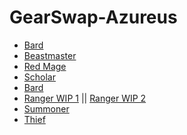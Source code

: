 # GearSwap-Azureus
- <a href="https://github.com/Voliathon/GearSwap-Azureus/blob/master/brd.lua">Bard</a>
- <a href="https://github.com/Voliathon/GearSwap-Azureus/blob/master/bst.lua">Beastmaster</a>
- <a href="https://github.com/Voliathon/GearSwap-Azureus/blob/master/rdm.lua">Red Mage</a>
- <a href="https://github.com/Voliathon/GearSwap-Azureus/blob/master/sch.lua">Scholar</a>
- <a href="https://github.com/Voliathon/GearSwap-Azureus/blob/master/brd.lua">Bard</a>
- <a href="https://github.com/Voliathon/GearSwap-Azureus/blob/master/rng-wip1.lua">Ranger WIP 1</a> || <a href="https://github.com/Voliathon/GearSwap-Azureus/blob/master/rng-wip2.lua">Ranger WIP 2</a>
- <a href="https://github.com/Voliathon/GearSwap-Azureus/blob/master/smn.lua">Summoner</a>
- <a href="https://github.com/Voliathon/GearSwap-Azureus/blob/master/thf.lua">Thief</a>
